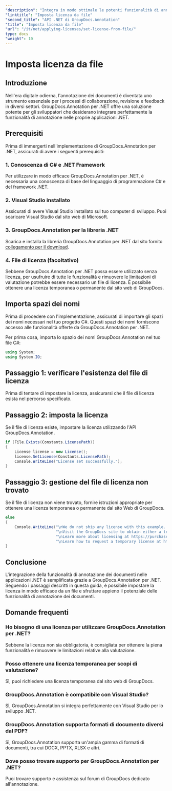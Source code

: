 ```yaml
---
"description": "Integra in modo ottimale le potenti funzionalità di annotazione dei documenti nelle tue applicazioni .NET con GroupDocs.Annotation per .NET."
"linktitle": "Imposta licenza da file"
"second_title": "API .NET di GroupDocs.Annotation"
"title": "Imposta licenza da file"
"url": "/it/net/applying-licenses/set-license-from-file/"
type: docs
"weight": 10
---
```


# Imposta licenza da file

## Introduzione
Nell'era digitale odierna, l'annotazione dei documenti è diventata uno strumento essenziale per i processi di collaborazione, revisione e feedback in diversi settori. GroupDocs.Annotation per .NET offre una soluzione potente per gli sviluppatori che desiderano integrare perfettamente la funzionalità di annotazione nelle proprie applicazioni .NET.
## Prerequisiti
Prima di immergerti nell'implementazione di GroupDocs.Annotation per .NET, assicurati di avere i seguenti prerequisiti:
### 1. Conoscenza di C# e .NET Framework
Per utilizzare in modo efficace GroupDocs.Annotation per .NET, è necessaria una conoscenza di base del linguaggio di programmazione C# e del framework .NET.
### 2. Visual Studio installato
Assicurati di avere Visual Studio installato sul tuo computer di sviluppo. Puoi scaricare Visual Studio dal sito web di Microsoft.
### 3. GroupDocs.Annotation per la libreria .NET
Scarica e installa la libreria GroupDocs.Annotation per .NET dal sito fornito [collegamento per il download](https://releases.groupdocs.com/annotation/net/).
### 4. File di licenza (facoltativo)
Sebbene GroupDocs.Annotation per .NET possa essere utilizzato senza licenza, per usufruire di tutte le funzionalità e rimuovere le limitazioni di valutazione potrebbe essere necessario un file di licenza. È possibile ottenere una licenza temporanea o permanente dal sito web di GroupDocs.

## Importa spazi dei nomi
Prima di procedere con l'implementazione, assicurati di importare gli spazi dei nomi necessari nel tuo progetto C#. Questi spazi dei nomi forniscono accesso alle funzionalità offerte da GroupDocs.Annotation per .NET.

Per prima cosa, importa lo spazio dei nomi GroupDocs.Annotation nel tuo file C#:
```csharp
using System;
using System.IO;
```
## Passaggio 1: verificare l'esistenza del file di licenza
Prima di tentare di impostare la licenza, assicurarsi che il file di licenza esista nel percorso specificato.
## Passaggio 2: imposta la licenza
Se il file di licenza esiste, impostare la licenza utilizzando l'API GroupDocs.Annotation.
```csharp
if (File.Exists(Constants.LicensePath))
{
    License license = new License();
    license.SetLicense(Constants.LicensePath);
    Console.WriteLine("License set successfully.");
}
```
## Passaggio 3: gestione del file di licenza non trovato
Se il file di licenza non viene trovato, fornire istruzioni appropriate per ottenere una licenza temporanea o permanente dal sito Web di GroupDocs.
```csharp
else
{
    Console.WriteLine("\nWe do not ship any license with this example. " +
                      "\nVisit the GroupDocs site to obtain either a temporary or permanent license. " +
                      "\nLearn more about licensing at https://purchase.groupdocs.com/faqs/licensing." +
                      "\nLearn how to request a temporary license at https://purchase.groupdocs.com/licenza-temporanea.");
}
```

## Conclusione
L'integrazione della funzionalità di annotazione dei documenti nelle applicazioni .NET è semplificata grazie a GroupDocs.Annotation per .NET. Seguendo i passaggi descritti in questa guida, è possibile impostare la licenza in modo efficace da un file e sfruttare appieno il potenziale delle funzionalità di annotazione dei documenti.
## Domande frequenti
### Ho bisogno di una licenza per utilizzare GroupDocs.Annotation per .NET?
Sebbene la licenza non sia obbligatoria, è consigliata per ottenere la piena funzionalità e rimuovere le limitazioni relative alla valutazione.
### Posso ottenere una licenza temporanea per scopi di valutazione?
Sì, puoi richiedere una licenza temporanea dal sito web di GroupDocs.
### GroupDocs.Annotation è compatibile con Visual Studio?
Sì, GroupDocs.Annotation si integra perfettamente con Visual Studio per lo sviluppo .NET.
### GroupDocs.Annotation supporta formati di documento diversi dal PDF?
Sì, GroupDocs.Annotation supporta un'ampia gamma di formati di documenti, tra cui DOCX, PPTX, XLSX e altri.
### Dove posso trovare supporto per GroupDocs.Annotation per .NET?
Puoi trovare supporto e assistenza sul forum di GroupDocs dedicato all'annotazione.